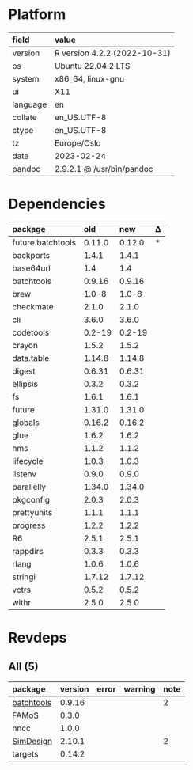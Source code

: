 # Platform

|field    |value                        |
|:--------|:----------------------------|
|version  |R version 4.2.2 (2022-10-31) |
|os       |Ubuntu 22.04.2 LTS           |
|system   |x86_64, linux-gnu            |
|ui       |X11                          |
|language |en                           |
|collate  |en_US.UTF-8                  |
|ctype    |en_US.UTF-8                  |
|tz       |Europe/Oslo                  |
|date     |2023-02-24                   |
|pandoc   |2.9.2.1 @ /usr/bin/pandoc    |

# Dependencies

|package           |old    |new    |Δ  |
|:-----------------|:------|:------|:--|
|future.batchtools |0.11.0 |0.12.0 |*  |
|backports         |1.4.1  |1.4.1  |   |
|base64url         |1.4    |1.4    |   |
|batchtools        |0.9.16 |0.9.16 |   |
|brew              |1.0-8  |1.0-8  |   |
|checkmate         |2.1.0  |2.1.0  |   |
|cli               |3.6.0  |3.6.0  |   |
|codetools         |0.2-19 |0.2-19 |   |
|crayon            |1.5.2  |1.5.2  |   |
|data.table        |1.14.8 |1.14.8 |   |
|digest            |0.6.31 |0.6.31 |   |
|ellipsis          |0.3.2  |0.3.2  |   |
|fs                |1.6.1  |1.6.1  |   |
|future            |1.31.0 |1.31.0 |   |
|globals           |0.16.2 |0.16.2 |   |
|glue              |1.6.2  |1.6.2  |   |
|hms               |1.1.2  |1.1.2  |   |
|lifecycle         |1.0.3  |1.0.3  |   |
|listenv           |0.9.0  |0.9.0  |   |
|parallelly        |1.34.0 |1.34.0 |   |
|pkgconfig         |2.0.3  |2.0.3  |   |
|prettyunits       |1.1.1  |1.1.1  |   |
|progress          |1.2.2  |1.2.2  |   |
|R6                |2.5.1  |2.5.1  |   |
|rappdirs          |0.3.3  |0.3.3  |   |
|rlang             |1.0.6  |1.0.6  |   |
|stringi           |1.7.12 |1.7.12 |   |
|vctrs             |0.5.2  |0.5.2  |   |
|withr             |2.5.0  |2.5.0  |   |

# Revdeps

## All (5)

|package    |version |error |warning |note |
|:----------|:-------|:-----|:-------|:----|
|[batchtools](problems.md#batchtools)|0.9.16  |      |        |2    |
|FAMoS      |0.3.0   |      |        |     |
|nncc       |1.0.0   |      |        |     |
|[SimDesign](problems.md#simdesign)|2.10.1  |      |        |2    |
|targets    |0.14.2  |      |        |     |

